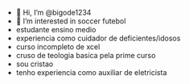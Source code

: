 - 👋 Hi, I’m @bigode1234
- 👀 I’m interested in soccer futebol
- estudante ensino medio
- experiencia como cuidador de deficientes/idosos
- curso incompleto de xcel
- cruso de teologia basica pela prime curso
- sou cristao
- tenho experiencia como auxiliar de eletricista
